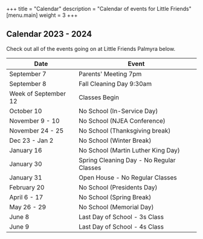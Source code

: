 +++
title = "Calendar"
description = "Calendar of events for Little Friends"
[menu.main]
  weight = 3
+++

## Calendar 2023 - 2024

Check out all of the events going on at Little Friends Palmyra below. 

|Date|Event|
|--- |--- |
|September 7|Parents' Meeting 7pm|
|September 8|Fall Cleaning Day 9:30am|
|Week of September 12|Classes Begin|
|October 10|No School (In-Service Day)|
|November 9 - 10|No School (NJEA Conference)|
|November 24 - 25|No School (Thanksgiving break)|
|Dec 23 - Jan 2|No School (Winter Break)|
|January 16|No School (Martin Luther King Day)|
|January 30|Spring Cleaning Day - No Regular Classes|
|January 31|Open House - No Regular Classes|
|February 20|No School (Presidents Day)|
|April 6 - 17|No School (Spring Break)|
|May 26 - 29|No School (Memorial Day)|
|June 8|Last Day of School - 3s Class|
|June 9|Last Day of School - 4s Class|
